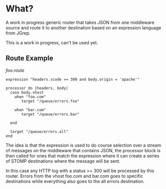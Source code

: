 What?
=====

A work in progress generic router that takes JSON from one
middleware source and route it to another destination based
on an expression language from JGrep.

This is a work in progress, can't be used yet.

Route Example
-------------

_foo.route_

    expression "headers.scode >= 300 and body.origin = 'apache'"

    processor do |headers, body|
      case body.vhost
        when "foo.com"
           target "/queue/errors.foo"

        when "bar.com"
           target "/queue/errors.bar"

      end

      target "/queue/errors.all"
    end

The idea is that the expression is used to do course selection over a
stream of messages on the middleware that contains JSON, the processor
block is then called for ones that match the expression where it can
create a series of STOMP destinations where the message will be sent.

In this case any HTTP log with a status >= 300 will be processed by
this router.  Errors from the vhost foo.com and bar.com goes to specific
destinations while everything also goes to the all errors destination.
